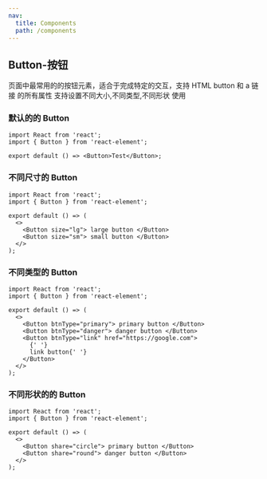 ```yaml
---
nav:
  title: Components
  path: /components
---
```


## Button-按钮

页面中最常用的的按钮元素，适合于完成特定的交互，支持 HTML button 和 a 链接 的所有属性
支持设置不同大小,不同类型,不同形状
使用

### 默认的的 Button

```tsx
import React from 'react';
import { Button } from 'react-element';

export default () => <Button>Test</Button>;
```

### 不同尺寸的 Button

```tsx
import React from 'react';
import { Button } from 'react-element';

export default () => (
  <>
    <Button size="lg"> large button </Button>
    <Button size="sm"> small button </Button>
  </>
);
```

### 不同类型的 Button

```tsx
import React from 'react';
import { Button } from 'react-element';

export default () => (
  <>
    <Button btnType="primary"> primary button </Button>
    <Button btnType="danger"> danger button </Button>
    <Button btnType="link" href="https://google.com">
      {' '}
      link button{' '}
    </Button>
  </>
);
```

### 不同形状的的 Button

```tsx
import React from 'react';
import { Button } from 'react-element';

export default () => (
  <>
    <Button share="circle"> primary button </Button>
    <Button share="round"> danger button </Button>
  </>
);
```

<API  src="./button.api.tsx">
